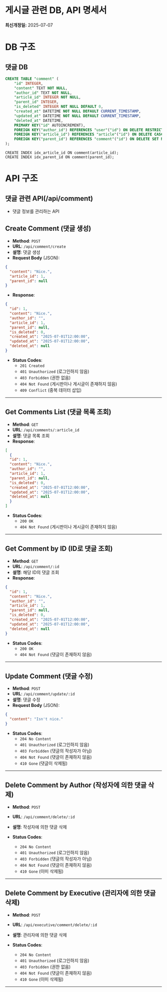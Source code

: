 # 게시글 관련 DB, API 명세서
**최신개정일:** 2025-07-07

# DB 구조

## 댓글 DB
```sql
CREATE TABLE "comment" (
    "id" INTEGER,
    "content" TEXT NOT NULL,
    "author_id" TEXT NOT NULL,
    "article_id" INTEGER NOT NULL,
    "parent_id" INTEGER,
    "is_deleted" INTEGER NOT NULL DEFAULT 0,
    "created_at" DATETIME NOT NULL DEFAULT CURRENT_TIMESTAMP,
    "updated_at" DATETIME NOT NULL DEFAULT CURRENT_TIMESTAMP,
    "deleted_at" DATETIME,
    PRIMARY KEY("id" AUTOINCREMENT),
    FOREIGN KEY("author_id") REFERENCES "user"("id") ON DELETE RESTRICT,
    FOREIGN KEY("article_id") REFERENCES "article"("id") ON DELETE CASCADE,
    FOREIGN KEY("parent_id") REFERENCES "comment"("id") ON DELETE SET NULL
);
```
```sqlite
CREATE INDEX idx_article_id ON comment(article_id);
CREATE INDEX idx_parent_id ON comment(parent_id);
```

# API 구조

## 댓글 관련 API(/api/comment)

- 댓글 정보를 관리하는 API

## Create Comment (댓글 생성)

- **Method**: `POST`
- **URL**: `/api/comment/create`
- **설명**: 댓글 생성
- **Request Body** (JSON):
```json
{
  "content": "Nice.",
  "article_id": 1,
  "parent_id": null
}
```
- **Response**:
```json
{
  "id": 1,
  "content": "Nice.",
  "author_id": "",
  "article_id": 1,
  "parent_id": null,
  "is_deleted": 0,
  "created_at": "2025-07-01T12:00:00",
  "updated_at": "2025-07-01T12:00:00",
  "deleted_at": null
}
```
- **Status Codes**:
  - `201 Created`
  - `401 Unauthorized` (로그인하지 않음)
  - `403 Forbidden` (권한 없음)
  - `404 Not Found` (게시판이나 게시글이 존재하지 않음)
  - `409 Conflict` (중복 데이터 삽입)
  
---

## Get Comments List (댓글 목록 조회)

- **Method**: `GET`
- **URL**: `/api/comments/:article_id`
- **설명**: 댓글 목록 조회
- **Response**:
```json
[
  {
  "id": 1,
  "content": "Nice.",
  "author_id": "",
  "article_id": 1,
  "parent_id": null,
  "is_deleted": 0,
  "created_at": "2025-07-01T12:00:00",
  "updated_at": "2025-07-01T12:00:00",
  "deleted_at": null
  }
]
```
- **Status Codes**:
  - `200 OK`
  - `404 Not Found` (게시판이나 게시글이 존재하지 않음)

---

## Get Comment by ID (ID로 댓글 조회)

- **Method**: `GET`
- **URL**: `/api/comment/:id`
- **설명**: 해당 ID의 댓글 조회
- **Response**:
```json
{
  "id": 1,
  "content": "Nice.",
  "author_id": "",
  "article_id": 1,
  "parent_id": null,
  "is_deleted": 0,
  "created_at": "2025-07-01T12:00:00",
  "updated_at": "2025-07-01T12:00:00",
  "deleted_at": null
}
```
- **Status Codes**:
  - `200 OK`
  - `404 Not Found` (댓글이 존재하지 않음)

---

## Update Comment (댓글 수정)

- **Method**: `POST`
- **URL**: `/api/comment/update/:id`
- **설명**: 댓글 수정
- **Request Body** (JSON):
```json
{
  "content": "Isn't nice."
}
```
- **Status Codes**:
  - `204 No Content`
  - `401 Unauthorized` (로그인하지 않음)
  - `403 Forbidden` (댓글의 작성자가 아님)
  - `404 Not Found` (댓글이 존재하지 않음)
  - `410 Gone` (댓글이 삭제됨)
  
---

## Delete Comment by Author (작성자에 의한 댓글 삭제)

- **Method**: `POST`
- **URL**: `/api/comment/delete/:id`
- **설명**: 작성자에 의한 댓글 삭제

- **Status Codes**:
  - `204 No Content`
  - `401 Unauthorized` (로그인하지 않음)
  - `403 Forbidden` (댓글의 작성자가 아님)
  - `404 Not Found` (댓글이 존재하지 않음)
  - `410 Gone` (이미 삭제됨)

---

## Delete Comment by Executive (관리자에 의한 댓글 삭제)

- **Method**: `POST`
- **URL**: `/api/executive/comment/delete/:id`
- **설명**: 관리자에 의한 댓글 삭제

- **Status Codes**:
  - `204 No Content`
  - `401 Unauthorized` (로그인하지 않음)
  - `403 Forbidden` (권한 없음)
  - `404 Not Found` (댓글이 존재하지 않음)
  - `410 Gone` (이미 삭제됨)

---


